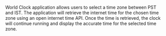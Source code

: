 World Clock application allows users to select a time zone between PST and IST. The application will retrieve the internet time for the chosen time zone using an open internet time API. Once the time is retrieved, the clock will continue running and display the accurate time for the selected time zone. 
